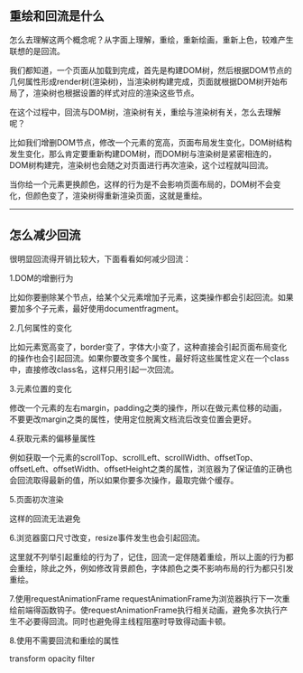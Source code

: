 ## 重绘和回流是什么

怎么去理解这两个概念呢？从字面上理解，重绘，重新绘画，重新上色，较难产生联想的是回流。

我们都知道，一个页面从加载到完成，首先是构建DOM树，然后根据DOM节点的几何属性形成render树(渲染树)，当渲染树构建完成，页面就根据DOM树开始布局了，渲染树也根据设置的样式对应的渲染这些节点。

在这个过程中，回流与DOM树，渲染树有关，重绘与渲染树有关，怎么去理解呢？

比如我们增删DOM节点，修改一个元素的宽高，页面布局发生变化，DOM树结构发生变化，那么肯定要重新构建DOM树，而DOM树与渲染树是紧密相连的，DOM树构建完，渲染树也会随之对页面进行再次渲染，这个过程就叫回流。

当你给一个元素更换颜色，这样的行为是不会影响页面布局的，DOM树不会变化，但颜色变了，渲染树得重新渲染页面，这就是重绘。

---

## 怎么减少回流
很明显回流得开销比较大，下面看看如何减少回流：

1.DOM的增删行为

比如你要删除某个节点，给某个父元素增加子元素，这类操作都会引起回流。如果要加多个子元素，最好使用documentfragment。

2.几何属性的变化

比如元素宽高变了，border变了，字体大小变了，这种直接会引起页面布局变化的操作也会引起回流。如果你要改变多个属性，最好将这些属性定义在一个class中，直接修改class名，这样只用引起一次回流。

3.元素位置的变化

修改一个元素的左右margin，padding之类的操作，所以在做元素位移的动画，不要更改margin之类的属性，使用定位脱离文档流后改变位置会更好。

4.获取元素的偏移量属性

例如获取一个元素的scrollTop、scrollLeft、scrollWidth、offsetTop、offsetLeft、offsetWidth、offsetHeight之类的属性，浏览器为了保证值的正确也会回流取得最新的值，所以如果你要多次操作，最取完做个缓存。

5.页面初次渲染

这样的回流无法避免

6.浏览器窗口尺寸改变，resize事件发生也会引起回流。

这里就不列举引起重绘的行为了，记住，回流一定伴随着重绘，所以上面的行为都会重绘，除此之外，例如修改背景颜色，字体颜色之类不影响布局的行为都只引发重绘。

7.使用requestAnimationFrame
 requestAnimationFrame为浏览器执行下一次重绘前端得函数钩子。使requestAnimationFrame执行相关动画，避免多次执行产生不必要得回流。同时也避免得主线程阻塞时导致得动画卡顿。

8.使用不需要回流和重绘的属性

 transform opacity filter
